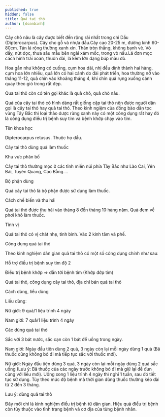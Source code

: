 ```yaml
---
published: true
hidden: false
title: Quả tai thỏ
author: [doanbinh]
---
```


Cây chò nâu là cây được biết đến rộng rãi nhất trong chi Dầu (Dipterocarpus). Cây cho gỗ và nhựa dầu.Cây cao 20-25 m, đường kính 60-80cm. Tán lá rộng thường xanh xỉn. Thân tròn thẳng, không bạnh vè. Vỏ dầy, nứt dọc, thưa sâu mầu bên ngài xám mốc, trong vỏ nâu.Lá đơn mọc cách hình trái xoan, thuôn dài, lá kèm lớn dạng búp màu đỏ.

Hoa gần như không có cuống, cụm hoa dài, nhị đều dính thành hai hàng, cụm hoa lớn nhiều, quả lớn có hai cánh do đài phát triển, hoa thường nở vào tháng 11-12, quả chín vào khoảng tháng 4, khi chín quả rụng xuống cánh quay theo gió trong rất đẹp.

Qua tai thỏ còn có tên gọi khác là quả chò, quả chò nâu.

Quả của cây tai thỏ có hình dáng rất giống cặp tai thỏ nên được người dân gọi là cây tai thỏ hay quả tai thỏ. Theo kinh ngiệm của đồng bào dân tọc vùng Tây Bắc thì loại thảo dược rừng xanh này có một công dụng rất hay đó là công dụng điều trị bệnh suy tim và bệnh khớp chạy vào tim.

Tên khoa học

Dipterocarpus retusus. Thuộc họ dầu.

Cây tai thỏ dùng quả làm thuốc

Khu vực phân bố

Cây tai thỏ thường mọc ở các tỉnh miền núi phía Tây Bắc như Lào Cai, Yên Bái, Tuyên Quang, Cao Bằng….

Bộ phận dùng

Quả cây tai thỏ là bộ phận được sử dụng làm thuốc.

Cách chế biến và thu hái

Quả tai thỏ được thu hái vào tháng 8 đến tháng 10 hàng năm. Quả đem về phơi khô làm thuốc.

Tính vị

Quả tai thỏ có vị chát nhẹ, tính bình. Vào 2 kinh tâm và phế.

Công dụng quả tai thỏ

Theo kinh nghiệm dân gian quả tai thỏ có một số công dụng chính như sau:

Hỗ trợ điều trị bệnh suy tim độ 2

Điều trị bệnh khớp => dẫn tới bệnh tim (Khớp đớp tim)

Quả tai thỏ, công dụng cây tai thỏ, địa chỉ bán quả tai thỏ

Cách dùng, liều dùng

Liều dùng:

Nữ giới: 9 quả/1 liệu trình 4 ngày

Nam giới: 7 quả/1 liệu trình 4 ngày

Các dùng quả tai thỏ

Sắc với 3 bát nước, sắc cạn còn 1 bát để uống trong ngày.

Nam giới: Ngày đầu tiên dùng 2 quả, 3 ngày còn lại mỗi ngày dùng 1 quả (Bã thuốc cũng không bỏ đi mà tiếp tục sắc với thuốc mới).

Nữ giới: Ngày đầu tiên dùng 3 quả, 3 ngày còn lại mỗi ngày dùng 2 quả sắc uống (Lưu ý: Bã thuốc của các ngày trước không bỏ đi mà giữ lại để đun cùng với liều mới). Uống xong 1 liệu trình 4 ngày thì nghỉ 1 tuần, sau đó tiết tục sử dụng. Tùy theo mức độ bệnh mà thời gian dùng thuốc thường kéo dài từ 2 đến 3 tháng.

Lưu ý: dùng quả tai thỏ

Đây mới chỉ là kinh nghiệm điều trị bệnh từ dân gian. Hiệu quả điều trị bệnh còn tùy thuộc vào tình trạng bệnh và cơ địa của từng bệnh nhân.